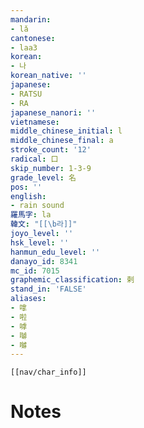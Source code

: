 ```yaml
---
mandarin:
- lǎ
cantonese:
- laa3
korean:
- 나
korean_native: ''
japanese:
- RATSU
- RA
japanese_nanori: ''
vietnamese:
middle_chinese_initial: l
middle_chinese_final: a
stroke_count: '12'
radical: 口
skip_number: 1-3-9
grade_level: 名
pos: ''
english:
- rain sound
羅馬字: la
韓文: "[[\b라]]"
joyo_level: ''
hsk_level: ''
hanmun_edu_level: ''
danayo_id: 8341
mc_id: 7015
graphemic_classification: 剌
stand_in: 'FALSE'
aliases:
- 嗱
- 啦
- 嘑
- 嚹
- 𡅈
---
```

```meta-bind-embed
[[nav/char_info]]
```

# Notes

